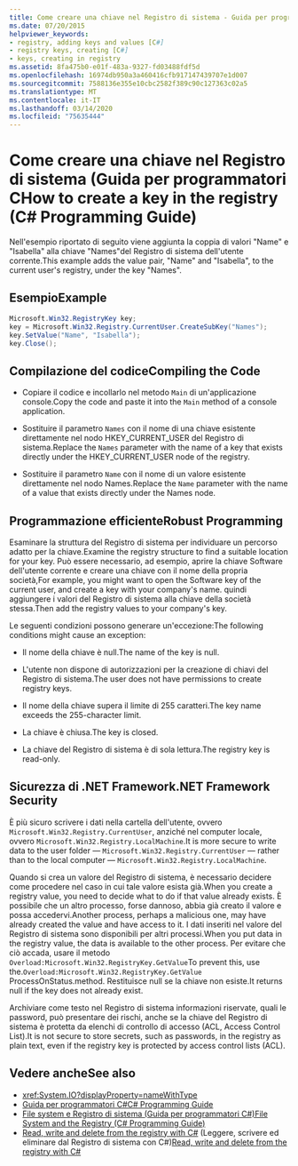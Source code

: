 ```yaml
---
title: Come creare una chiave nel Registro di sistema - Guida per programmatori C
ms.date: 07/20/2015
helpviewer_keywords:
- registry, adding keys and values [C#]
- registry keys, creating [C#]
- keys, creating in registry
ms.assetid: 8fa475b0-e01f-483a-9327-fd03488fdf5d
ms.openlocfilehash: 16974db950a3a460416cfb917147439707e1d007
ms.sourcegitcommit: 7588136e355e10cbc2582f389c90c127363c02a5
ms.translationtype: MT
ms.contentlocale: it-IT
ms.lasthandoff: 03/14/2020
ms.locfileid: "75635444"
---
```

# <a name="how-to-create-a-key-in-the-registry-c-programming-guide"></a><span data-ttu-id="f2516-102">Come creare una chiave nel Registro di sistema (Guida per programmatori C</span><span class="sxs-lookup"><span data-stu-id="f2516-102">How to create a key in the registry (C# Programming Guide)</span></span>
<span data-ttu-id="f2516-103">Nell'esempio riportato di seguito viene aggiunta la coppia di valori "Name" e "Isabella" alla chiave "Names"del Registro di sistema dell'utente corrente.</span><span class="sxs-lookup"><span data-stu-id="f2516-103">This example adds the value pair, "Name" and "Isabella", to the current user's registry, under the key "Names".</span></span>  
  
## <a name="example"></a><span data-ttu-id="f2516-104">Esempio</span><span class="sxs-lookup"><span data-stu-id="f2516-104">Example</span></span>  
  
```csharp  
Microsoft.Win32.RegistryKey key;  
key = Microsoft.Win32.Registry.CurrentUser.CreateSubKey("Names");  
key.SetValue("Name", "Isabella");  
key.Close();  
```  
  
## <a name="compiling-the-code"></a><span data-ttu-id="f2516-105">Compilazione del codice</span><span class="sxs-lookup"><span data-stu-id="f2516-105">Compiling the Code</span></span>  
  
- <span data-ttu-id="f2516-106">Copiare il codice e incollarlo nel metodo `Main` di un'applicazione console.</span><span class="sxs-lookup"><span data-stu-id="f2516-106">Copy the code and paste it into the `Main` method of a console application.</span></span>  
  
- <span data-ttu-id="f2516-107">Sostituire il parametro `Names` con il nome di una chiave esistente direttamente nel nodo HKEY_CURRENT_USER del Registro di sistema.</span><span class="sxs-lookup"><span data-stu-id="f2516-107">Replace the `Names` parameter with the name of a key that exists directly under the HKEY_CURRENT_USER node of the registry.</span></span>  
  
- <span data-ttu-id="f2516-108">Sostituire il parametro `Name` con il nome di un valore esistente direttamente nel nodo Names.</span><span class="sxs-lookup"><span data-stu-id="f2516-108">Replace the `Name` parameter with the name of a value that exists directly under the Names node.</span></span>  
  
## <a name="robust-programming"></a><span data-ttu-id="f2516-109">Programmazione efficiente</span><span class="sxs-lookup"><span data-stu-id="f2516-109">Robust Programming</span></span>  
 <span data-ttu-id="f2516-110">Esaminare la struttura del Registro di sistema per individuare un percorso adatto per la chiave.</span><span class="sxs-lookup"><span data-stu-id="f2516-110">Examine the registry structure to find a suitable location for your key.</span></span> <span data-ttu-id="f2516-111">Può essere necessario, ad esempio, aprire la chiave Software dell'utente corrente e creare una chiave con il nome della propria società,</span><span class="sxs-lookup"><span data-stu-id="f2516-111">For example, you might want to open the Software key of the current user, and create a key with your company's name.</span></span> <span data-ttu-id="f2516-112">quindi aggiungere i valori del Registro di sistema alla chiave della società stessa.</span><span class="sxs-lookup"><span data-stu-id="f2516-112">Then add the registry values to your company's key.</span></span>  
  
 <span data-ttu-id="f2516-113">Le seguenti condizioni possono generare un'eccezione:</span><span class="sxs-lookup"><span data-stu-id="f2516-113">The following conditions might cause an exception:</span></span>  
  
- <span data-ttu-id="f2516-114">Il nome della chiave è null.</span><span class="sxs-lookup"><span data-stu-id="f2516-114">The name of the key is null.</span></span>  
  
- <span data-ttu-id="f2516-115">L'utente non dispone di autorizzazioni per la creazione di chiavi del Registro di sistema.</span><span class="sxs-lookup"><span data-stu-id="f2516-115">The user does not have permissions to create registry keys.</span></span>  
  
- <span data-ttu-id="f2516-116">Il nome della chiave supera il limite di 255 caratteri.</span><span class="sxs-lookup"><span data-stu-id="f2516-116">The key name exceeds the 255-character limit.</span></span>  
  
- <span data-ttu-id="f2516-117">La chiave è chiusa.</span><span class="sxs-lookup"><span data-stu-id="f2516-117">The key is closed.</span></span>  
  
- <span data-ttu-id="f2516-118">La chiave del Registro di sistema è di sola lettura.</span><span class="sxs-lookup"><span data-stu-id="f2516-118">The registry key is read-only.</span></span>  
  
## <a name="net-framework-security"></a><span data-ttu-id="f2516-119">Sicurezza di .NET Framework</span><span class="sxs-lookup"><span data-stu-id="f2516-119">.NET Framework Security</span></span>  
 <span data-ttu-id="f2516-120">È più sicuro scrivere i dati nella cartella dell'utente, ovvero `Microsoft.Win32.Registry.CurrentUser`, anziché nel computer locale, ovvero `Microsoft.Win32.Registry.LocalMachine`.</span><span class="sxs-lookup"><span data-stu-id="f2516-120">It is more secure to write data to the user folder — `Microsoft.Win32.Registry.CurrentUser` — rather than to the local computer — `Microsoft.Win32.Registry.LocalMachine`.</span></span>  
  
 <span data-ttu-id="f2516-121">Quando si crea un valore del Registro di sistema, è necessario decidere come procedere nel caso in cui tale valore esista già.</span><span class="sxs-lookup"><span data-stu-id="f2516-121">When you create a registry value, you need to decide what to do if that value already exists.</span></span> <span data-ttu-id="f2516-122">È possibile che un altro processo, forse dannoso, abbia già creato il valore e possa accedervi.</span><span class="sxs-lookup"><span data-stu-id="f2516-122">Another process, perhaps a malicious one, may have already created the value and have access to it.</span></span> <span data-ttu-id="f2516-123">I dati inseriti nel valore del Registro di sistema sono disponibili per altri processi.</span><span class="sxs-lookup"><span data-stu-id="f2516-123">When you put data in the registry value, the data is available to the other process.</span></span> <span data-ttu-id="f2516-124">Per evitare che ciò accada, usare il metodo `Overload:Microsoft.Win32.RegistryKey.GetValue`</span><span class="sxs-lookup"><span data-stu-id="f2516-124">To prevent this, use the.`Overload:Microsoft.Win32.RegistryKey.GetValue`</span></span> <span data-ttu-id="f2516-125">ProcessOnStatus.</span><span class="sxs-lookup"><span data-stu-id="f2516-125">method.</span></span> <span data-ttu-id="f2516-126">Restituisce null se la chiave non esiste.</span><span class="sxs-lookup"><span data-stu-id="f2516-126">It returns null if the key does not already exist.</span></span>  
  
 <span data-ttu-id="f2516-127">Archiviare come testo nel Registro di sistema informazioni riservate, quali le password, può presentare dei rischi, anche se la chiave del Registro di sistema è protetta da elenchi di controllo di accesso (ACL, Access Control List).</span><span class="sxs-lookup"><span data-stu-id="f2516-127">It is not secure to store secrets, such as passwords, in the registry as plain text, even if the registry key is protected by access control lists (ACL).</span></span>  
  
## <a name="see-also"></a><span data-ttu-id="f2516-128">Vedere anche</span><span class="sxs-lookup"><span data-stu-id="f2516-128">See also</span></span>

- <xref:System.IO?displayProperty=nameWithType>
- [<span data-ttu-id="f2516-129">Guida per programmatori C#</span><span class="sxs-lookup"><span data-stu-id="f2516-129">C# Programming Guide</span></span>](../index.md)
- [<span data-ttu-id="f2516-130">File system e Registro di sistema (Guida per programmatori C#)</span><span class="sxs-lookup"><span data-stu-id="f2516-130">File System and the Registry (C# Programming Guide)</span></span>](./index.md)
- <span data-ttu-id="f2516-131">[Read, write and delete from the registry with C#](https://www.codeproject.com/Articles/3389/Read-write-and-delete-from-registry-with-C) (Leggere, scrivere ed eliminare dal Registro di sistema con C#)</span><span class="sxs-lookup"><span data-stu-id="f2516-131">[Read, write and delete from the registry with C#](https://www.codeproject.com/Articles/3389/Read-write-and-delete-from-registry-with-C)</span></span>
